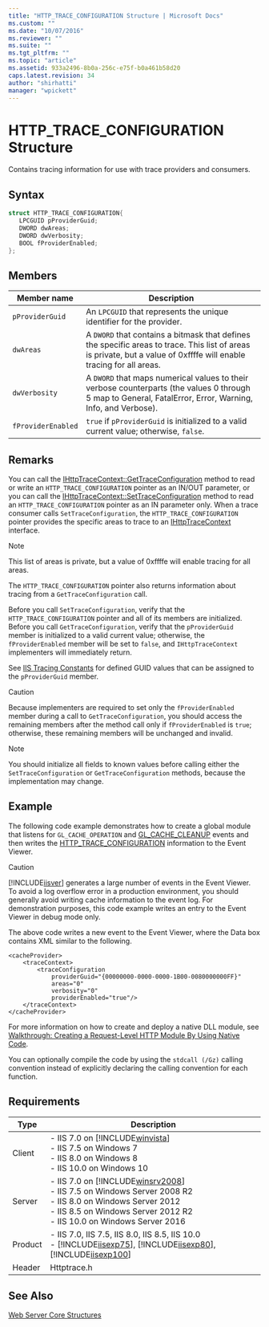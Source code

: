 ```yaml
---
title: "HTTP_TRACE_CONFIGURATION Structure | Microsoft Docs"
ms.custom: ""
ms.date: "10/07/2016"
ms.reviewer: ""
ms.suite: ""
ms.tgt_pltfrm: ""
ms.topic: "article"
ms.assetid: 933a2496-8b0a-256c-e75f-b0a461b58d20
caps.latest.revision: 34
author: "shirhatti"
manager: "wpickett"
---
```

# HTTP_TRACE_CONFIGURATION Structure
Contains tracing information for use with trace providers and consumers.  
  
## Syntax  
  
```cpp  
struct HTTP_TRACE_CONFIGURATION{  
   LPCGUID pProviderGuid;  
   DWORD dwAreas;  
   DWORD dwVerbosity;  
   BOOL fProviderEnabled;  
};  
```  
  
## Members  
  
|Member name|Description|  
|-----------------|-----------------|  
|`pProviderGuid`|An `LPCGUID` that represents the unique identifier for the provider.|  
|`dwAreas`|A `DWORD` that contains a bitmask that defines the specific areas to trace. This list of areas is private, but a value of 0xffffe will enable tracing for all areas.|  
|`dwVerbosity`|A `DWORD` that maps numerical values to their verbose counterparts (the values 0 through 5 map to General, FatalError, Error, Warning, Info, and Verbose).|  
|`fProviderEnabled`|`true` if `pProviderGuid` is initialized to a valid current value; otherwise, `false`.|  
  
## Remarks  
 You can call the [IHttpTraceContext::GetTraceConfiguration](../../web-development-reference\native-code-api-reference/ihttptracecontext-gettraceconfiguration-method.md) method to read or write an `HTTP_TRACE_CONFIGURATION` pointer as an IN/OUT parameter, or you can call the [IHttpTraceContext::SetTraceConfiguration](../../web-development-reference\native-code-api-reference/ihttptracecontext-settraceconfiguration-method.md) method to read an `HTTP_TRACE_CONFIGURATION` pointer as an IN parameter only. When a trace consumer calls `SetTraceConfiguration`, the `HTTP_TRACE_CONFIGURATION` pointer provides the specific areas to trace to an [IHttpTraceContext](../../web-development-reference\native-code-api-reference/ihttptracecontext-interface.md) interface.  
  
> [!NOTE]
>  This list of areas is private, but a value of 0xffffe will enable tracing for all areas.  
  
 The `HTTP_TRACE_CONFIGURATION` pointer also returns information about tracing from a `GetTraceConfiguration` call.  
  
 Before you call `SetTraceConfiguration`, verify that the `HTTP_TRACE_CONFIGURATION` pointer and all of its members are initialized. Before you call `GetTraceConfiguration`, verify that the `pProviderGuid` member is initialized to a valid current value; otherwise, the `fProviderEnabled` member will be set to `false`, and `IHttpTraceContext` implementers will immediately return.  
  
 See [IIS Tracing Constants](../../web-development-reference\native-code-api-reference/tracing-constants.md) for defined GUID values that can be assigned to the `pProviderGuid` member.  
  
> [!CAUTION]
>  Because implementers are required to set only the `fProviderEnabled` member during a call to `GetTraceConfiguration`, you should access the remaining members after the method call only if `fProviderEnabled` is `true`; otherwise, these remaining members will be unchanged and invalid.  
  
> [!NOTE]
>  You should initialize all fields to known values before calling either the `SetTraceConfiguration` or `GetTraceConfiguration` methods, because the implementation may change.  
  
## Example  
 The following code example demonstrates how to create a global module that listens for `GL_CACHE_OPERATION` and [GL_CACHE_CLEANUP](../../web-development-reference\native-code-api-reference/request-processing-constants.md) events and then writes the [HTTP_TRACE_CONFIGURATION](../../web-development-reference\native-code-api-reference/http-trace-configuration-structure.md) information to the Event Viewer.  
  
> [!CAUTION]
>  [!INCLUDE[iisver](../../wmi-provider/includes/iisver-md.md)] generates a large number of events in the Event Viewer. To avoid a log overflow error in a production environment, you should generally avoid writing cache information to the event log. For demonstration purposes, this code example writes an entry to the Event Viewer in debug mode only.  
  
<!-- TODO: review snippet reference  [!CODE [Structs#1](Structs#1)]  -->  
  
 The above code writes a new event to the Event Viewer, where the Data box contains XML similar to the following.  
  
```  
<cacheProvider>  
    <traceContext>  
        <traceConfiguration   
            providerGuid="{00000000-0000-0000-1B00-0080000000FF}"   
            areas="0"   
            verbosity="0"   
            providerEnabled="true"/>  
    </traceContext>  
</cacheProvider>  
```  
  
 For more information on how to create and deploy a native DLL module, see [Walkthrough: Creating a Request-Level HTTP Module By Using Native Code](../../web-development-reference\native-code-development-overview\walkthrough-creating-a-request-level-http-module-by-using-native-code.md).  
  
 You can optionally compile the code by using the `stdcall (/Gz)` calling convention instead of explicitly declaring the calling convention for each function.  
  
## Requirements  
  
|Type|Description|  
|----------|-----------------|  
|Client|-   IIS 7.0 on [!INCLUDE[winvista](../../wmi-provider/includes/winvista-md.md)]<br />-   IIS 7.5 on Windows 7<br />-   IIS 8.0 on Windows 8<br />-   IIS 10.0 on Windows 10|  
|Server|-   IIS 7.0 on [!INCLUDE[winsrv2008](../../wmi-provider/includes/winsrv2008-md.md)]<br />-   IIS 7.5 on Windows Server 2008 R2<br />-   IIS 8.0 on Windows Server 2012<br />-   IIS 8.5 on Windows Server 2012 R2<br />-   IIS 10.0 on Windows Server 2016|  
|Product|-   IIS 7.0, IIS 7.5, IIS 8.0, IIS 8.5, IIS 10.0<br />-   [!INCLUDE[iisexp75](../../web-development-reference/native-code-api-reference/includes/iisexp75-md.md)], [!INCLUDE[iisexp80](../../web-development-reference/native-code-api-reference/includes/iisexp80-md.md)], [!INCLUDE[iisexp100](../../web-development-reference/native-code-api-reference/includes/iisexp100-md.md)]|  
|Header|Httptrace.h|  
  
## See Also  
 [Web Server Core Structures](../../web-development-reference\native-code-api-reference/web-server-core-structures.md)